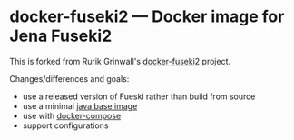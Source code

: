 # docker-fuseki2 — Docker image for Jena Fuseki2

This is forked from Rurik Grinwall's [docker-fuseki2]((https://github.com/brinxmat/docker-fuseki2/)) project.

Changes/differences and goals:

 - use a released version of Fueski rather than build from source
 - use a minimal [java base image](https://registry.hub.docker.com/u/library/java/)
 - use with [docker-compose](https://docs.docker.com/compose/)
 - support configurations


